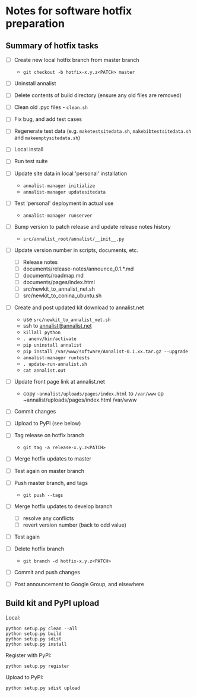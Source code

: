 # Notes for software hotfix preparation

## Summary of hotfix tasks

- [ ] Create new local hotfix branch from master branch
    - `git checkout -b hotfix-x.y.z<PATCH> master`
- [ ] Uninstall annalist
- [ ] Delete contents of build directory (ensure any old files are removed)
- [ ] Clean old .pyc files - `clean.sh`
- [ ] Fix bug, and add test cases
- [ ] Regenerate test data (e.g. `maketestsitedata.sh`, `makebibtestsitedata.sh` and `makeemptysitedata.sh`)
- [ ] Local install
- [ ] Run test suite
- [ ] Update site data in local 'personal' installation
    - `annalist-manager initialize`
    - `annalist-manager updatesitedata`
- [ ] Test 'personal' deployment in actual use
    - `annalist-manager runserver`
- [ ] Bump version to patch release and update release notes history
    - `src/annalist_root/annalist/__init__.py`
- [ ] Update version number in scripts, documents, etc.
    - [ ] Release notes
    - [ ] documents/release-notes/announce_0.1.*.md
    - [ ] documents/roadmap.md
    - [ ] documents/pages/index.html
    - [ ] src/newkit_to_annalist_net.sh
    - [ ] src/newkit_to_conina_ubuntu.sh
- [ ] Create and post updated kit download to annalist.net
    - use `src/newkit_to_annalist_net.sh`
    - ssh to annalist@annalist.net
    - `killall python`
    - `. anenv/bin/activate`
    - `pip uninstall annalist`
    - `pip install /var/www/software/Annalist-0.1.xx.tar.gz --upgrade`
    - `annalist-manager runtests`
    - `. update-run-annalist.sh`
    - `cat annalist.out`
- [ ] Update front page link at annalist.net 
    - copy `~annalist/uploads/pages/index.html` to `/var/www`
        cp ~annalist/uploads/pages/index.html /var/www
- [ ] Commit changes
- [ ] Upload to PyPI (see below)
- [ ] Tag release on hotfix branch
    - `git tag -a release-x.y.z<PATCH>`
- [ ] Merge hotfix updates to master
- [ ] Test again on master branch
- [ ] Push master branch, and tags
    - `git push --tags`
- [ ] Merge hotfix updates to develop branch
    - [ ] resolve any conflicts
    - [ ] revert version number (back to odd value)
- [ ] Test again
- [ ] Delete hotfix branch
    - `git branch -d hotfix-x.y.z<PATCH>`
- [ ] Commit and push changes
- [ ] Post announcement to Google Group, and elsewhere


## Build kit and PyPI upload

Local:

    python setup.py clean --all
    python setup.py build
    python setup.py sdist
    python setup.py install

Register with PyPI:

    python setup.py register

Upload to PyPI:

    python setup.py sdist upload

